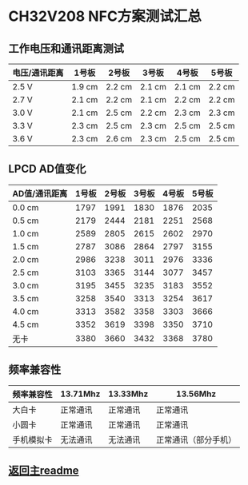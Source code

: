 # CH32V208 NFC方案测试汇总

## 工作电压和通讯距离测试

| 电压/通讯距离 | 1号板 | 2号板 | 3号板 | 4号板 | 5号板 |
| ---- | ---- | ---- | ---- | ---- | ---- |
| 2.5 V | 1.9 cm | 2.2 cm | 2.1 cm | 2.1 cm | 2.2 cm |
| 2.7 V | 2.1 cm | 2.2 cm | 2.1 cm | 2.2 cm | 2.2 cm |
| 3.0 V | 2.1 cm | 2.5 cm | 2.2 cm | 2.3 cm | 2.3 cm |
| 3.3 V | 2.3 cm | 2.5 cm | 2.3 cm | 2.5 cm | 2.5 cm |
| 3.6 V | 2.3 cm | 2.6 cm | 2.3 cm | 2.5 cm | 2.5 cm |

## LPCD AD值变化

| AD值/通讯距离 | 1号板 | 2号板 | 3号板 | 4号板 | 5号板 |
| ---- | ---- | ---- | ---- | ---- | ---- |
| 0.0 cm | 1797 | 1991 | 1830 | 1876 | 2035 |
| 0.5 cm | 2179 | 2444 | 2181 | 2251 | 2568 |
| 1.0 cm | 2589 | 2805 | 2615 | 2602 | 2970 |
| 1.5 cm | 2787 | 3086 | 2864 | 2797 | 3155 |
| 2.0 cm | 2986 | 3238 | 3011 | 2976 | 3336 |
| 2.5 cm | 3103 | 3365 | 3144 | 3077 | 3457 |
| 3.0 cm | 3195 | 3455 | 3235 | 3183 | 3552 |
| 3.5 cm | 3258 | 3540 | 3313 | 3254 | 3617 |
| 4.0 cm | 3313 | 3582 | 3358 | 3303 | 3666 |
| 4.5 cm | 3352 | 3619 | 3398 | 3350 | 3710 |
| 无卡 | 3380 | 3660 | 3432 | 3368 | 3780 |

## 频率兼容性

| 频率兼容性 | 13.71Mhz | 13.33Mhz | 13.56Mhz |
| ---- | ---- | ---- | ---- |
| 大白卡 | 正常通讯 | 正常通讯 | 正常通讯 |
| 小圆卡 | 正常通讯 | 正常通讯 | 正常通讯 |
| 手机模拟卡 | 无法通讯 | 无法通讯 | 正常通讯（部分手机） |

## [返回主readme](../readme.md)
